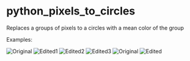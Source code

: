 # python_pixels_to_circles
Replaces a groups of pixels to a circles with a mean color of the group

Examples:

![Original](https://i.imgur.com/R4NtOvJ.png)   ![Edited1](https://i.imgur.com/Zkvhawj.png)
![Edited2](https://i.imgur.com/rZBfB9K.png)    ![Edited3](https://i.imgur.com/3psYcnH.png)
![Original](https://i.imgur.com/gUO7KR8.png)   ![Edited](https://i.imgur.com/SuKZjWs.png)   

